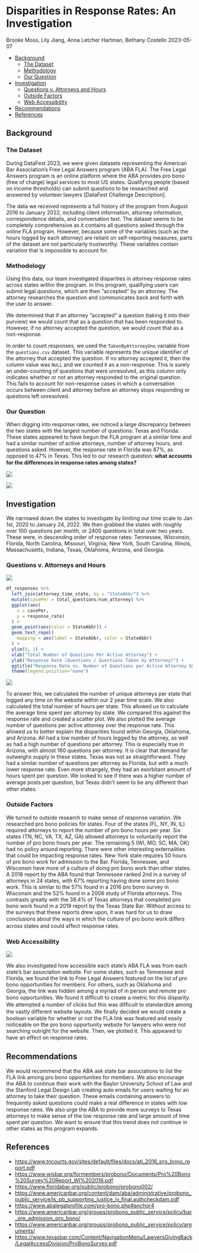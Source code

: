 Disparities in Response Rates: An Investigation
================
Brooke Moss, Lily Jiang, Anna Letcher Hartman, Bethany Costello
2023-05-07

- <a href="#background" id="toc-background">Background</a>
  - <a href="#the-dataset" id="toc-the-dataset">The Dataset</a>
  - <a href="#methodology" id="toc-methodology">Methodology</a>
  - <a href="#our-question" id="toc-our-question">Our Question</a>
- <a href="#investigation" id="toc-investigation">Investigation</a>
  - <a href="#questions-v-attorneys-and-hours"
    id="toc-questions-v-attorneys-and-hours">Questions v. Attorneys and
    Hours</a>
  - <a href="#outside-factors" id="toc-outside-factors">Outside Factors</a>
  - <a href="#web-accessibility" id="toc-web-accessibility">Web
    Accessibility</a>
- <a href="#recommendations" id="toc-recommendations">Recommendations</a>
- <a href="#references" id="toc-references">References</a>

## Background

### The Dataset

During DataFest 2023, we were given datasets representing the American
Bar Association’s Free Legal Answers program (ABA FLA). The Free Legal
Answers program is an online platform where the ABA provides pro bono
(free of charge) legal services to most US states. Qualifying people
(based on income thresholds) can submit questions to be researched and
answered by volunteer lawyers \[DataFest Challenge Description\].

The data we received represents a full history of the program from
August 2016 to January 2022, including client information, attorney
information, correspondence details, and conversation text. The dataset
seems to be completely comprehensive as it contains all questions asked
through the online FLA program. However, because some of the variables
(such as the hours logged by each attorney) are reliant on
self-reporting measures, parts of the dataset are not particularly
trustworthy. These variables contain variation that is impossible to
account for.

### Methodology

Using this data, our team investigated disparities in attorney response
rates across states within the program. In this program, qualifying
users can submit legal questions, which are then “accepted” by an
attorney. The attorney researches the question and communicates back and
forth with the user to answer.

We determined that if an attorney “accepted” a question (taking it into
their purview) we would count that as a question that has been responded
to. However, if no attorney accepted the question, we would count that
as a non-response.

In order to count responses, we used the `TakenByAttorneyUno` variable
from the `questions.csv` dataset. This variable represents the unique
identifier of the attorney that accepted the question. If no attorney
accepted it, then the column value was `NULL` and we counted it as a
non-response. This is surely an under-counting of questions that were
unresolved, as this column only indicates whether or not an attorney
responded to the original question. This fails to account for
non-response cases in which a conversation occurs between client and
attorney before an attorney stops responding or questions left
unresolved.

### Our Question

When digging into response rates, we noticed a large discrepancy between
the two states with the largest number of questions: Texas and Florida.
These states appeared to have begun the FLA program at a similar time
and had a similar number of active attorneys, number of attorney hours,
and questions asked. However, the response rate in Florida was 87%, as
opposed to 47% in Texas. This led to our research question: **what
accounts for the diﬀerences in response rates among states?**

![](Report_files/figure-gfm/questions-histo-1.png)<!-- -->

![](Report_files/figure-gfm/map-plot-1.png)<!-- -->

## Investigation

We narrowed down the states to investigate by limiting our time scale to
Jan 1st, 2020 to January 24, 2022. We then grabbed the states with
roughly over 100 questions per month, or 2400 questions in total over
two years. These were, in descending order of response rates: Tennessee,
Wisconsin, Florida, North Carolina, Missouri, Virginia, New York, South
Carolina, Illinois, Massachusetts, Indiana, Texas, Oklahoma, Arizona,
and Georgia.

### Questions v. Attorneys and Hours

![](Report_files/figure-gfm/hours-perattorney-1.png)<!-- -->

``` r
df_responses %>% 
  left_join(attorney_time_state, by = "StateAbbr") %>%
  mutate(casePer = total_questions/num_attorney) %>% 
  ggplot(aes(
    x = casePer,
    y = response_rate)
  ) +
  geom_point(aes(color = StateAbbr)) +
  geom_text_repel(
    mapping = aes(label = StateAbbr, color = StateAbbr)
  ) +
  ylim(0, 1) +
  xlab("Total Number of Questions Per Active Attorney") +
  ylab("Response Rate (Questions / Questions Taken by Attorney)") +
  ggtitle("Response Rate vs. Number of Questions per Active Attorney by State") +
  theme(legend.position="none")
```

![](Report_files/figure-gfm/unnamed-chunk-1-1.png)<!-- -->

To answer this, we calculated the number of unique attorneys per state
that logged any time on the website within our 2 year time scale. We
also calculated the total number of hours per state. This allowed us to
calculate the average time spent per attorney by state. We compared this
against the response rate and created a scatter plot. We also plotted
the average number of questions per active attorney over the response
rate. This allowed us to better explain the disparities found within
Georgia, Oklahoma, and Arizona. All had a low number of hours logged by
the attorney, as well as had a high number of questions per attorney.
This is especially true in Arizona, with almost 160 questions per
attorney. It is clear that demand far outweighs supply in these states.
Texas was not as straightforward. They had a similar number of questions
per attorney as Florida, but with a much lower response rate. Even more
strangely, they had an exorbitant amount of hours spent per question. We
looked to see if there was a higher number of average posts per
question, but Texas didn’t seem to be any diﬀerent than other states.

### Outside Factors

We turned to outside research to make sense of response variation. We
researched pro bono policies for states. Four of the states (FL, NY, IN,
IL) required attorneys to report the number of pro bono hours per year.
Six states (TN, NC, VA, TX, AZ, GA) allowed attorneys to voluntarily
report the number of pro bono hours per year. The remaining 5 (WI, MO,
SC, MA, OK) had no policy around reporting. There were other interesting
externalities that could be impacting response rates. New York state
requires 50 hours of pro bono work for admission to the Bar. Florida,
Tennessee, and Wisconsin have more of a culture of doing pro bono work
than other states. A 2018 report by the ABA found that Tennessee ranked
2nd in a survey of attorneys in 24 states, with 67% reporting having
done some pro bono work. This is similar to the 57% found in a 2016 pro
bono survey in Wisconsin and the 52% found in a 2006 study of Florida
attorneys. This contrasts greatly with the 38.4% of Texas attorneys that
completed pro bono work found in a 2019 report by the Texas State Bar.
Without access to the surveys that these reports drew upon, it was hard
for us to draw conclusions about the ways in which the culture of pro
bono work diﬀers across states and could aﬀect response rates.

### Web Accessibility

![](Report_files/figure-gfm/web-accessibility-1.png)<!-- -->

We also investigated how accessible each state’s ABA FLA was from each
state’s bar association website. For some states, such as Tennessee and
Florida, we found the link to Free Legal Answers featured on the list of
pro bono opportunities for members. For others, such as Oklahoma and
Georgia, the link was hidden among a myriad of in person and remote pro
bono opportunities. We found it diﬃcult to create a metric for this
disparity. We attempted a number of clicks but this was diﬃcult to
standardize among the vastly diﬀerent website layouts. We ﬁnally decided
we would create a boolean variable for whether or not the FLA link was
featured and easily noticeable on the pro bono opportunity website for
lawyers who were not searching outright for the website. Then, we
plotted it. This appeared to have an eﬀect on response rates.

## Recommendations

We would recommend that the ABA ask state bar associations to list the
FLA link among pro bono opportunities for members. We also encourage the
ABA to continue their work with the Baylor University School of Law and
the Stanford Legal Design Lab creating auto emails for users waiting for
an attorney to take their question. These emails containing answers to
frequently asked questions could make a real diﬀerence in states with
low response rates. We also urge the ABA to provide more surveys to
Texas attorneys to make sense of the low response rate and large amount
of time spent per question. We want to ensure that this trend does not
continue in other states as this program expands.

## References

- <https://www.tncourts.gov/sites/default/files/docs/atj_2016_pro_bono_report.pdf>
- <https://www.wisbar.org/formembers/probono/Documents/Pro%20Bono%20Survey%20Report_WI%202016.pdf>
- <https://www.floridabar.org/public/probono/probono002/>
- <https://www.americanbar.org/content/dam/aba/administrative/probono_public_service/ls_pb_supporting_justice_iv_final.authcheckdam.pdf>
- <https://www.abalegalprofile.com/pro-bono.php#anchor4>
- <https://www.americanbar.org/groups/probono_public_service/policy/bar_pre_admission_pro_bono/>
- <https://www.americanbar.org/groups/probono_public_service/policy/arguments/>
- <https://www.texasbar.com/Content/NavigationMenu/LawyersGivingBack/LegalAccessDivision/ProBonoSurvey.pdf>
